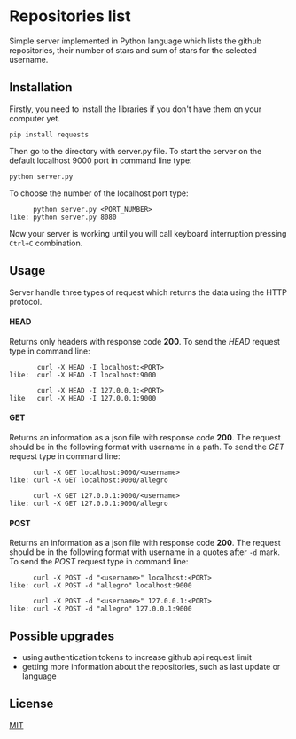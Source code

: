 # Repositories list
Simple server implemented in Python language which lists the github repositories, their number of stars and sum of stars for the selected username.

## Installation
Firstly, you need to install the libraries if you don't have them on your computer yet.
```
pip install requests
```
Then go to the directory with server.py file. To start the server on the default localhost 9000 port in command line type:
```
python server.py
```
To choose the number of the localhost port type:
```
      python server.py <PORT_NUMBER>
like: python server.py 8080
```
Now your server is working until you will call keyboard interruption pressing `Ctrl+C` combination.

## Usage
Server handle three types of request which returns the data using the HTTP protocol.

#### HEAD
Returns only headers with response code **200**.
To send the _HEAD_ request type in command line:
```
       curl -X HEAD -I localhost:<PORT>
like:  curl -X HEAD -I localhost:9000

       curl -X HEAD -I 127.0.0.1:<PORT>
like   curl -X HEAD -I 127.0.0.1:9000
```

#### GET
Returns an information as a json file with response code **200**.
The request should be in the following format with username in a path.
To send the _GET_ request type in command line:
```
      curl -X GET localhost:9000/<username>
like: curl -X GET localhost:9000/allegro

      curl -X GET 127.0.0.1:9000/<username>
like: curl -X GET 127.0.0.1:9000/allegro
```

#### POST
Returns an information as a json file with response code **200**.
The request should be in the following format with username in a quotes after `-d` mark.
To send the _POST_ request type in command line:
```
      curl -X POST -d "<username>" localhost:<PORT>
like: curl -X POST -d "allegro" localhost:9000

      curl -X POST -d "<username>" 127.0.0.1:<PORT>
like: curl -X POST -d "allegro" 127.0.0.1:9000
```

## Possible upgrades
- using authentication tokens to increase github api request limit
- getting more information about the repositories, such as last update or language 
      
## License
[MIT](https://choosealicense.com/licenses/mit/)